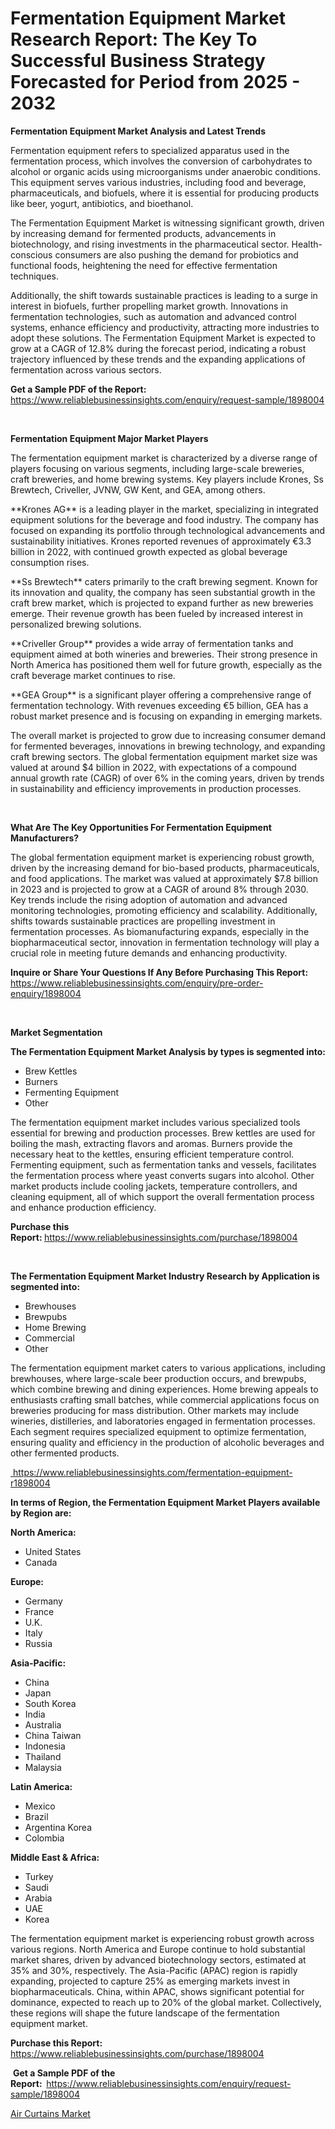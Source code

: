 <p><h1>Fermentation Equipment Market Research Report: The Key To Successful Business Strategy Forecasted for Period from 2025 - 2032</h1></p><p><strong>Fermentation Equipment Market Analysis and Latest Trends</strong></p>
<p><p>Fermentation equipment refers to specialized apparatus used in the fermentation process, which involves the conversion of carbohydrates to alcohol or organic acids using microorganisms under anaerobic conditions. This equipment serves various industries, including food and beverage, pharmaceuticals, and biofuels, where it is essential for producing products like beer, yogurt, antibiotics, and bioethanol.</p><p>The Fermentation Equipment Market is witnessing significant growth, driven by increasing demand for fermented products, advancements in biotechnology, and rising investments in the pharmaceutical sector. Health-conscious consumers are also pushing the demand for probiotics and functional foods, heightening the need for effective fermentation techniques. </p><p>Additionally, the shift towards sustainable practices is leading to a surge in interest in biofuels, further propelling market growth. Innovations in fermentation technologies, such as automation and advanced control systems, enhance efficiency and productivity, attracting more industries to adopt these solutions. The Fermentation Equipment Market is expected to grow at a CAGR of 12.8% during the forecast period, indicating a robust trajectory influenced by these trends and the expanding applications of fermentation across various sectors.</p></p>
<p><strong>Get a Sample PDF of the Report:&nbsp;</strong> <a href="https://www.reliablebusinessinsights.com/enquiry/request-sample/1898004?utm_campaign=2350&utm_medium=2&utm_source=Github&utm_content=ia&utm_term=16022025&utm_id=fermentation-equipment">https://www.reliablebusinessinsights.com/enquiry/request-sample/1898004</a></p>
<p>&nbsp;</p>
<p><strong>Fermentation Equipment Major Market Players</strong></p>
<p><p>The fermentation equipment market is characterized by a diverse range of players focusing on various segments, including large-scale breweries, craft breweries, and home brewing systems. Key players include Krones, Ss Brewtech, Criveller, JVNW, GW Kent, and GEA, among others.</p><p>**Krones AG** is a leading player in the market, specializing in integrated equipment solutions for the beverage and food industry. The company has focused on expanding its portfolio through technological advancements and sustainability initiatives. Krones reported revenues of approximately €3.3 billion in 2022, with continued growth expected as global beverage consumption rises.</p><p>**Ss Brewtech** caters primarily to the craft brewing segment. Known for its innovation and quality, the company has seen substantial growth in the craft brew market, which is projected to expand further as new breweries emerge. Their revenue growth has been fueled by increased interest in personalized brewing solutions.</p><p>**Criveller Group** provides a wide array of fermentation tanks and equipment aimed at both wineries and breweries. Their strong presence in North America has positioned them well for future growth, especially as the craft beverage market continues to rise.</p><p>**GEA Group** is a significant player offering a comprehensive range of fermentation technology. With revenues exceeding €5 billion, GEA has a robust market presence and is focusing on expanding in emerging markets.</p><p>The overall market is projected to grow due to increasing consumer demand for fermented beverages, innovations in brewing technology, and expanding craft brewing sectors. The global fermentation equipment market size was valued at around $4 billion in 2022, with expectations of a compound annual growth rate (CAGR) of over 6% in the coming years, driven by trends in sustainability and efficiency improvements in production processes.</p></p>
<p>&nbsp;</p>
<p><strong>What Are The Key Opportunities For Fermentation Equipment Manufacturers?</strong></p>
<p><p>The global fermentation equipment market is experiencing robust growth, driven by the increasing demand for bio-based products, pharmaceuticals, and food applications. The market was valued at approximately $7.8 billion in 2023 and is projected to grow at a CAGR of around 8% through 2030. Key trends include the rising adoption of automation and advanced monitoring technologies, promoting efficiency and scalability. Additionally, shifts towards sustainable practices are propelling investment in fermentation processes. As biomanufacturing expands, especially in the biopharmaceutical sector, innovation in fermentation technology will play a crucial role in meeting future demands and enhancing productivity.</p></p>
<p><strong>Inquire or Share Your Questions If Any Before Purchasing This Report:</strong> <a href="https://www.reliablebusinessinsights.com/enquiry/pre-order-enquiry/1898004?utm_campaign=2350&utm_medium=2&utm_source=Github&utm_content=ia&utm_term=16022025&utm_id=fermentation-equipment">https://www.reliablebusinessinsights.com/enquiry/pre-order-enquiry/1898004</a></p>
<p>&nbsp;</p>
<p><strong>Market Segmentation</strong></p>
<p><strong>The Fermentation Equipment Market Analysis by types is segmented into:</strong></p>
<p><ul><li>Brew Kettles</li><li>Burners</li><li>Fermenting Equipment</li><li>Other</li></ul></p>
<p><p>The fermentation equipment market includes various specialized tools essential for brewing and production processes. Brew kettles are used for boiling the mash, extracting flavors and aromas. Burners provide the necessary heat to the kettles, ensuring efficient temperature control. Fermenting equipment, such as fermentation tanks and vessels, facilitates the fermentation process where yeast converts sugars into alcohol. Other market products include cooling jackets, temperature controllers, and cleaning equipment, all of which support the overall fermentation process and enhance production efficiency.</p></p>
<p><strong>Purchase this Report:&nbsp;</strong><a href="https://www.reliablebusinessinsights.com/purchase/1898004?utm_campaign=2350&utm_medium=2&utm_source=Github&utm_content=ia&utm_term=16022025&utm_id=fermentation-equipment">https://www.reliablebusinessinsights.com/purchase/1898004</a></p>
<p>&nbsp;</p>
<p><strong>The Fermentation Equipment Market Industry Research by Application is segmented into:</strong></p>
<p><ul><li>Brewhouses</li><li>Brewpubs</li><li>Home Brewing</li><li>Commercial</li><li>Other</li></ul></p>
<p><p>The fermentation equipment market caters to various applications, including brewhouses, where large-scale beer production occurs, and brewpubs, which combine brewing and dining experiences. Home brewing appeals to enthusiasts crafting small batches, while commercial applications focus on breweries producing for mass distribution. Other markets may include wineries, distilleries, and laboratories engaged in fermentation processes. Each segment requires specialized equipment to optimize fermentation, ensuring quality and efficiency in the production of alcoholic beverages and other fermented products.</p></p>
<p><a href="https://www.reliablebusinessinsights.com/fermentation-equipment-r1898004?utm_campaign=2350&utm_medium=2&utm_source=Github&utm_content=ia&utm_term=16022025&utm_id=fermentation-equipment">&nbsp;https://www.reliablebusinessinsights.com/fermentation-equipment-r1898004</a></p>
<p><strong>In terms of Region, the Fermentation Equipment Market Players available by Region are:</strong></p>
<p>
    <p> <strong> North America: </strong>
        <ul>
            <li>United States</li>
            <li>Canada</li>
        </ul>
        </p> 
    <p> <strong> Europe: </strong>
        <ul>
            <li>Germany</li>
            <li>France</li>
            <li>U.K.</li>
            <li>Italy</li>
            <li>Russia</li>
        </ul>
        </p> 
    <p> <strong> Asia-Pacific: </strong>
        <ul>
            <li>China</li>
            <li>Japan</li>
            <li>South Korea</li>
            <li>India</li>
            <li>Australia</li>
            <li>China Taiwan</li>
            <li>Indonesia</li>
            <li>Thailand</li>
            <li>Malaysia</li>
        </ul>
        </p> 
    <p> <strong> Latin America: </strong>
        <ul>
            <li>Mexico</li>
            <li>Brazil</li>
            <li>Argentina Korea</li>
            <li>Colombia</li>
        </ul>
        </p> 
    <p> <strong> Middle East & Africa: </strong>
        <ul>
            <li>Turkey</li>
            <li>Saudi</li>
            <li>Arabia</li>
            <li>UAE</li>
            <li>Korea</li>
        </ul>
    </p>
    </p>
<p><p>The fermentation equipment market is experiencing robust growth across various regions. North America and Europe continue to hold substantial market shares, driven by advanced biotechnology sectors, estimated at 35% and 30%, respectively. The Asia-Pacific (APAC) region is rapidly expanding, projected to capture 25% as emerging markets invest in biopharmaceuticals. China, within APAC, shows significant potential for dominance, expected to reach up to 20% of the global market. Collectively, these regions will shape the future landscape of the fermentation equipment market.</p></p>
<p><strong>Purchase this Report: </strong><a href="https://www.reliablebusinessinsights.com/purchase/1898004?utm_campaign=2350&utm_medium=2&utm_source=Github&utm_content=ia&utm_term=16022025&utm_id=fermentation-equipment">https://www.reliablebusinessinsights.com/purchase/1898004</a></p>
<p>&nbsp;<strong>Get a Sample PDF of the Report:&nbsp;&nbsp;</strong><a href="https://www.reliablebusinessinsights.com/enquiry/request-sample/1898004?utm_campaign=2350&utm_medium=2&utm_source=Github&utm_content=ia&utm_term=16022025&utm_id=fermentation-equipment">https://www.reliablebusinessinsights.com/enquiry/request-sample/1898004</a></p>
<p><strong></strong></p>
<p><p><a href="https://github.com/bolalfredia7777/Market-Research-Report-List-1/blob/main/air-curtains-market.md?utm_campaign=2350&utm_medium=2&utm_source=Github&utm_content=ia&utm_term=16022025&utm_id=fermentation-equipment">Air Curtains Market</a></p></p>